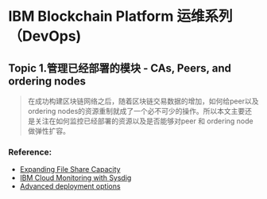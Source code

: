 # IBM Blockchain Platform 运维系列 （DevOps)

## Topic 1.管理已经部署的模块 - CAs, Peers, and ordering nodes

> 在成功构建区块链网络之后，随着区块链交易数据的增加，如何给peer以及ordering nodes的资源重制就成了一个必不可少的操作。所以本文主要还是关注在如何监控已经部署的资源以及是否能够对peer 和 ordering node做弹性扩容。



### Reference:
- [Expanding File Share Capacity](https://cloud.ibm.com/docs/FileStorage?topic=FileStorage-expandCapacity&locale=en)
- [IBM Cloud Monitoring with Sysdig](https://cloud.ibm.com/docs/Monitoring-with-Sysdig?topic=Monitoring-with-Sysdig-getting-started)
- [Advanced deployment options](https://cloud.ibm.com/docs/blockchain-sw-25?topic=blockchain-sw-25-ibp-console-adv-deployment#ibp-console-adv-deployment-peers-sizing-creation)